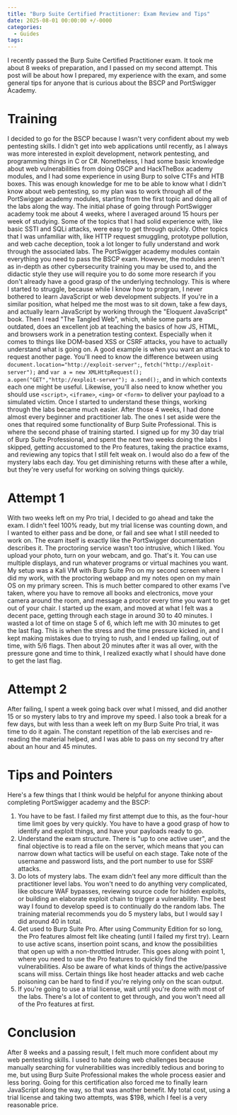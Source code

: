 ```yaml
---
title: "Burp Suite Certified Practitioner: Exam Review and Tips"
date: 2025-08-01 00:00:00 +/-0000
categories:
  - Guides
tags:
---
```

I recently passed the Burp Suite Certified Practitioner exam. It took me about 8 weeks of preparation, and I passed on my second attempt. This post will be about how I prepared, my experience with the exam, and some general tips for anyone that is curious about the BSCP and PortSwigger Academy.
# Training
I decided to go for the BSCP because I wasn't very confident about my web pentesting skills. I didn't get into web applications until recently, as I always was more interested in exploit development, network pentesting, and programming things in C or C#. Nonetheless, I had some basic knowledge about web vulnerabilities from doing OSCP and HackTheBox academy modules, and I had some experience in using Burp to solve CTFs and HTB boxes. This was enough knowledge for me to be able to know what I didn't know about web pentesting, so my plan was to work through all of the PortSwigger academy modules, starting from the first topic and doing all of the labs along the way. 
The initial phase of going through PortSwigger academy took me about 4 weeks, where I averaged around 15 hours per week of studying. Some of the topics that I had solid experience with, like basic SSTI and SQLi attacks, were easy to get through quickly. Other topics that I was unfamiliar with, like HTTP request smuggling, prototype pollution, and web cache deception, took a lot longer to fully understand and work through the associated labs. The PortSwigger academy modules contain everything you need to pass the BSCP exam. However, the modules aren't as in-depth as other cybersecurity training you may be used to, and the didactic style they use will require you to do some more research if you don't already have a good grasp of the underlying technology.
This is where I started to struggle, because while I know how to program, I never bothered to learn JavaScript or web development subjects. If you're in a similar position, what helped me the most was to sit down, take a few days, and actually learn JavaScript by working through the "Eloquent JavaScript" book. Then I read "The Tangled Web", which, while some parts are outdated, does an excellent job at teaching the basics of how JS, HTML, and browsers work in a penetration testing context. Especially when it comes to things like DOM-based XSS or CSRF attacks, you have to actually understand what is going on. A good example is when you want an attack to request another page. You'll need to know the difference between using `document.location="http://exploit-server";`, `fetch("http://exploit-server");` and `var a = new XMLHttpRequest(); a.open("GET","http://exploit-server"); a.send();`, and in which contexts each one might be useful. Likewise, you'll also need to know whether you should use `<script>`, `<iframe>`, `<img>` or `<form>` to deliver your payload to a simulated victim. Once I started to understand these things, working through the labs became much easier. 
After those 4 weeks, I had done almost every beginner and practitioner lab. The ones I set aside were the ones that required some functionality of Burp Suite Professional. This is where the second phase of training started. I signed up for my 30 day trial of Burp Suite Professional, and spent the next two weeks doing the labs I skipped, getting accustomed to the Pro features, taking the practice exams, and reviewing any topics that I still felt weak on. I would also do a few of the mystery labs each day. You get diminishing returns with these after a while, but they're very useful for working on solving things quickly.
# Attempt 1
With two weeks left on my Pro trial, I decided to go ahead and take the exam. I didn't feel 100% ready, but my trial license was counting down, and I wanted to either pass and be done, or fail and see what I still needed to work on.
The exam itself is exactly like the PortSwigger documentation describes it. The proctoring service wasn't too intrusive, which I liked. You upload your photo, turn on your webcam, and go. That's it. You can use multiple displays, and run whatever programs or virtual machines you want. My setup was a Kali VM with Burp Suite Pro on my second screen where I did my work, with the proctoring webapp and my notes open on my main OS on my primary screen. This is much better compared to other exams I've taken, where you have to remove all books and electronics, move your camera around the room, and message a proctor every time you want to get out of your chair.
I started up the exam, and moved at what I felt was a decent pace, getting through each stage in around 30 to 40 minutes. I wasted a lot of time on stage 5 of 6, which left me with 30 minutes to get the last flag. This is when the stress and the time pressure kicked in, and I kept making mistakes due to trying to rush, and I ended up failing, out of time, with 5/6 flags. Then about 20 minutes after it was all over, with the pressure gone and time to think, I realized exactly what I should have done to get the last flag.
# Attempt 2
After failing, I spent a week going back over what I missed, and did another 15 or so mystery labs to try and improve my speed. I also took a break for a few days, but with less than a week left on my Burp Suite Pro trial, it was time to do it again. The constant repetition of the lab exercises and re-reading the material helped, and I was able to pass on my second try after about an hour and 45 minutes. 
# Tips and Pointers
Here's a few things that I think would be helpful for anyone thinking about completing PortSwigger academy and the BSCP:
1. You have to be fast. I failed my first attempt due to this, as the four-hour time limit goes by very quickly. You have to have a good grasp of how to identify and exploit things, and have your payloads ready to go.
2. Understand the exam structure. There is "up to one active user", and the final objective is to read a file on the server, which means that you can narrow down what tactics will be useful on each stage. Take note of the username and password lists, and the port number to use for SSRF attacks. 
3. Do lots of mystery labs. The exam didn't feel any more difficult than the practitioner level labs. You won't need to do anything very complicated, like obscure WAF bypasses, reviewing source code for hidden exploits, or building an elaborate exploit chain to trigger a vulnerability. The best way I found to develop speed is to continually do the random labs. The training material recommends you do 5 mystery labs, but I would say I did around 40 in total.
4. Get used to Burp Suite Pro. After using Community Edition for so long, the Pro features almost felt like cheating (until I failed my first try). Learn to use active scans, insertion point scans, and know the possibilities that open up with a non-throttled Intruder. This goes along with point 1, where you need to use the Pro features to quickly find the vulnerabilities. Also be aware of what kinds of things the active/passive scans will miss. Certain things like host header attacks and web cache poisoning can be hard to find if you're relying only on the scan output.
5. If you're going to use a trial license, wait until you're done with most of the labs. There's a lot of content to get through, and you won't need all of the Pro features at first.
# Conclusion
After 8 weeks and a passing result, I felt much more confident about my web pentesting skills. I used to hate doing web challenges because manually searching for vulnerabilities was incredibly tedious and boring to me, but using Burp Suite Professional makes the whole process easier and less boring. Going for this certification also forced me to finally learn JavaScript along the way, so that was another benefit. My total cost, using a trial license and taking two attempts, was $198, which I feel is a very reasonable price. 
